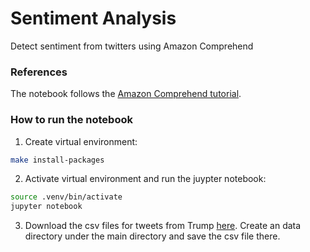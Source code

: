 # Sentiment Analysis
Detect sentiment from twitters using Amazon Comprehend

### References
The notebook follows the [Amazon Comprehend tutorial](https://aws.amazon.com/blogs/machine-learning/detect-sentiment-from-customer-reviews-using-amazon-comprehend/).

### How to run the notebook

1. Create virtual environment: 

```bash
make install-packages
```

2. Activate virtual environment and run the juypter notebook:

```bash
source .venv/bin/activate
jupyter notebook
```

3. Download the csv files for tweets from Trump [here](https://raw.githubusercontent.com/mkearney/trumptweets/master/data/trumptweets-1515775693.tweets.csv).
Create an data directory under the main directory and save the csv file there.

